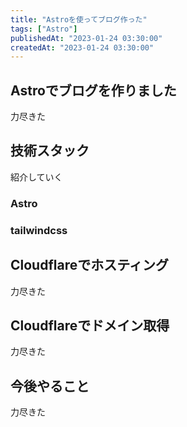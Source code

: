 ```yaml
---
title: "Astroを使ってブログ作った"
tags: ["Astro"]
publishedAt: "2023-01-24 03:30:00"
createdAt: "2023-01-24 03:30:00"
---
```


## Astroでブログを作りました

力尽きた

## 技術スタック

紹介していく

### Astro

### tailwindcss

## Cloudflareでホスティング

力尽きた

## Cloudflareでドメイン取得

力尽きた

## 今後やること

力尽きた
